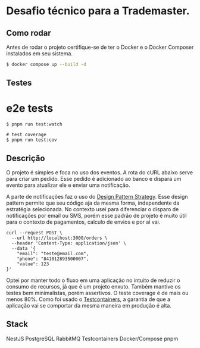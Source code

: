 # Desafio técnico para a Trademaster.

## Como rodar

Antes de rodar o projeto certifique-se de ter o Docker e o Docker Composer instalados em seu sistema.

```bash
$ docker compose up --build -d
```

## Testes

# e2e tests
```
$ pnpm run test:watch
```

```
# test coverage
$ pnpm run test:cov
```

## Descrição

O projeto é simples e foca no uso dos eventos.
A rota do cURL abaixo serve para criar um pedido. Esse pedido é adicionado ao banco e dispara um evento para atualizar ele e enviar uma notificação.

A parte de notificações faz o uso do [Design Pattern Strategy](https://refactoring.guru/design-patterns/strategy). Esse design pattern permite que seu código aja da mesma forma, independente da estratégia selecionada. No contexto usei para diferenciar o disparo de notificações por email ou SMS, porém esse padrão de projeto é muito útil para o contexto de pagamentos, calculo de envios e por aí vai.

```curl
curl --request POST \
  --url http://localhost:3000/orders \
  --header 'Content-Type: application/json' \
  --data '{
	"email": "teste@email.com",
	"phone": "841012893500007",
	"value": 123
}'
```

Optei por manter todo o fluxo em uma aplicação no intuito de reduzir o consumo de recursos, já que é um projeto enxuto.
Também mantive os testes bem minimalistas, porém assertivos. O teste coverage é de mais ou menos 80%. Como foi usado o [Testcontainers](https://testcontainers.com/), a garantia de que a aplicação vai se comportar da mesma maneira em produção é alta.

## Stack
NestJS
PostgreSQL
RabbitMQ
Testcontainers
Docker/Compose
pnpm
